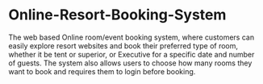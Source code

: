 # Online-Resort-Booking-System
The web based Online room/event booking system, where customers can easily explore resort websites and book their preferred type of room, whether it be tent or superior, or Executive for a specific date and number of guests. The system also allows users to choose how many rooms they want to book and requires them to login before booking.
